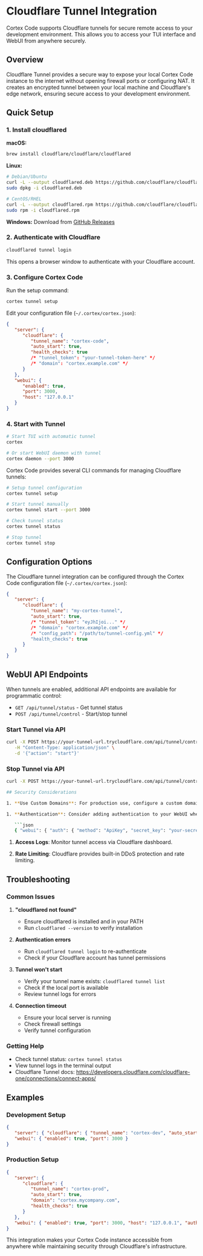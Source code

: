 # Cloudflare Tunnel Integration

Cortex Code supports Cloudflare tunnels for secure remote access to your development environment. This allows you to access your TUI interface and WebUI from anywhere securely.

## Overview

Cloudflare Tunnel provides a secure way to expose your local Cortex Code instance to the internet without opening firewall ports or configuring NAT. It creates an encrypted tunnel between your local machine and Cloudflare's edge network, ensuring secure access to your development environment.

## Quick Setup

### 1. Install cloudflared

**macOS:**

```bash
brew install cloudflare/cloudflare/cloudflared
```

**Linux:**

```bash
# Debian/Ubuntu
curl -L --output cloudflared.deb https://github.com/cloudflare/cloudflared/releases/latest/download/cloudflared-linux-amd64.deb
sudo dpkg -i cloudflared.deb

# CentOS/RHEL
curl -L --output cloudflared.rpm https://github.com/cloudflare/cloudflared/releases/latest/download/cloudflared-linux-x86_64.rpm
sudo rpm -i cloudflared.rpm
```

**Windows:**
Download from [GitHub Releases](https://github.com/cloudflare/cloudflared/releases/latest)

### 2. Authenticate with Cloudflare

```bash
cloudflared tunnel login
```

This opens a browser window to authenticate with your Cloudflare account.

### 3. Configure Cortex Code

Run the setup command:

```bash
cortex tunnel setup
```

Edit your configuration file (`~/.cortex/cortex.json`):

```json
{
   "server": {
      "cloudflare": {
         "tunnel_name": "cortex-code",
         "auto_start": true,
         "health_checks": true
         /* "tunnel_token": "your-tunnel-token-here" */
         /* "domain": "cortex.example.com" */
      }
   },
   "webui": {
      "enabled": true,
      "port": 3000,
      "host": "127.0.0.1"
   }
}
```

### 4. Start with Tunnel

```bash
# Start TUI with automatic tunnel
cortex

# Or start WebUI daemon with tunnel
cortex daemon --port 3000
```

Cortex Code provides several CLI commands for managing Cloudflare tunnels:

```bash
# Setup tunnel configuration
cortex tunnel setup

# Start tunnel manually
cortex tunnel start --port 3000

# Check tunnel status
cortex tunnel status

# Stop tunnel
cortex tunnel stop
```

## Configuration Options

The Cloudflare tunnel integration can be configured through the Cortex Code configuration file (`~/.cortex/cortex.json`):

```json
{
   "server": {
      "cloudflare": {
         "tunnel_name": "my-cortex-tunnel",
         "auto_start": true,
         /* "tunnel_token": "eyJhIjoi..." */
         /* "domain": "cortex.example.com" */
         /* "config_path": "/path/to/tunnel-config.yml" */
         "health_checks": true
      }
   }
}
```

## WebUI API Endpoints

When tunnels are enabled, additional API endpoints are available for programmatic control:

- `GET /api/tunnel/status` - Get tunnel status
- `POST /api/tunnel/control` - Start/stop tunnel

### Start Tunnel via API

```bash
curl -X POST https://your-tunnel-url.trycloudflare.com/api/tunnel/control \
   -H "Content-Type: application/json" \
   -d '{"action": "start"}'
```

### Stop Tunnel via API

```bash
curl -X POST https://your-tunnel-url.trycloudflare.com/api/tunnel/control \

## Security Considerations

1. **Use Custom Domains**: For production use, configure a custom domain instead of the generated `.trycloudflare.com` URLs.

1. **Authentication**: Consider adding authentication to your WebUI when exposed via tunnels:

   ```json
   { "webui": { "auth": { "method": "ApiKey", "secret_key": "your-secret-key" } } }
   ```

1. **Access Logs**: Monitor tunnel access via Cloudflare dashboard.

1. **Rate Limiting**: Cloudflare provides built-in DDoS protection and rate limiting.

## Troubleshooting

### Common Issues

1. **"cloudflared not found"**
   - Ensure cloudflared is installed and in your PATH
   - Run `cloudflared --version` to verify installation

2. **Authentication errors**
   - Run `cloudflared tunnel login` to re-authenticate
   - Check if your Cloudflare account has tunnel permissions

3. **Tunnel won't start**
   - Verify your tunnel name exists: `cloudflared tunnel list`
   - Check if the local port is available
   - Review tunnel logs for errors

4. **Connection timeout**
   - Ensure your local server is running
   - Check firewall settings
   - Verify tunnel configuration

### Getting Help

- Check tunnel status: `cortex tunnel status`
- View tunnel logs in the terminal output
- Cloudflare Tunnel docs: <https://developers.cloudflare.com/cloudflare-one/connections/connect-apps/>

## Examples

### Development Setup

```json
{
   "server": { "cloudflare": { "tunnel_name": "cortex-dev", "auto_start": false, "health_checks": true } },
   "webui": { "enabled": true, "port": 3000 }
}
```

### Production Setup

```json
{
   "server": {
      "cloudflare": {
         "tunnel_name": "cortex-prod",
         "auto_start": true,
         "domain": "cortex.mycompany.com",
         "health_checks": true
      }
   },
   "webui": { "enabled": true, "port": 3000, "host": "127.0.0.1", "auth": { "method": "ApiKey", "secret_key": "secure-random-key" } }
}
```

This integration makes your Cortex Code instance accessible from anywhere while maintaining security through Cloudflare's infrastructure.
